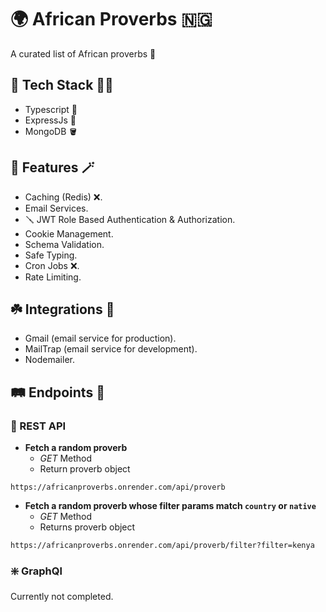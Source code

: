 # **🌍 African Proverbs 🇳🇬**

A curated list of African proverbs 🦁

## **🍇 Tech Stack 🦹‍♀️**

- Typescript 🍨
- ExpressJs 🍫
- MongoDB 🪣

## **🧣 Features 🪄**

- Caching (Redis) ❌.
- Email Services.
- 🪛 JWT Role Based Authentication & Authorization.
- Cookie Management.
- Schema Validation.
- Safe Typing.
- Cron Jobs ❌.
- Rate Limiting.

## **☘️ Integrations 🔌**

- Gmail (email service for production).
- MailTrap (email service for development).
- Nodemailer.

## **🛤️ Endpoints 👮**

### **🚟 REST API**

- **Fetch a random proverb**
  - _GET_ Method
  - Return proverb object

```curl
https://africanproverbs.onrender.com/api/proverb
```

- **Fetch a random proverb whose filter params match `country` or `native`**
  - _GET_ Method
  - Returns proverb object

```curl
https://africanproverbs.onrender.com/api/proverb/filter?filter=kenya
```

### **❇️ GraphQl**

Currently not completed.
